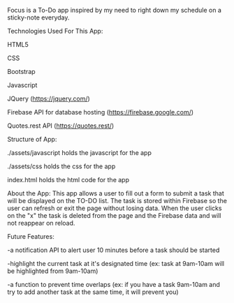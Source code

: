 

Focus is a To-Do app inspired by my need to right down my schedule on a sticky-note everyday. 

Technologies Used For This App:

HTML5 

CSS

Bootstrap

Javascript

JQuery (https://jquery.com/)

Firebase API for database hosting (https://firebase.google.com/)

Quotes.rest API (https://quotes.rest/)


Structure of App:

./assets/javascript holds the javascript for the app

./assets/css holds the css for the app

index.html holds the html code for the app


About the App: This app allows a user to fill out a form to submit a task that will be displayed on the TO-DO list. The task is stored within Firebase so the user can refresh or exit the page without losing data. When the user clicks on the "x" the task is deleted from the page and the Firebase data and will not reappear on reload. 

Future Features:

-a notification API to alert user 10 minutes before a task should be started

-highlight the current task at it's designated time (ex: task at 9am-10am will be highlighted from 9am-10am)

-a function to prevent time overlaps (ex: if you have a task 9am-10am and try to add another task at the same time, it will prevent you)

